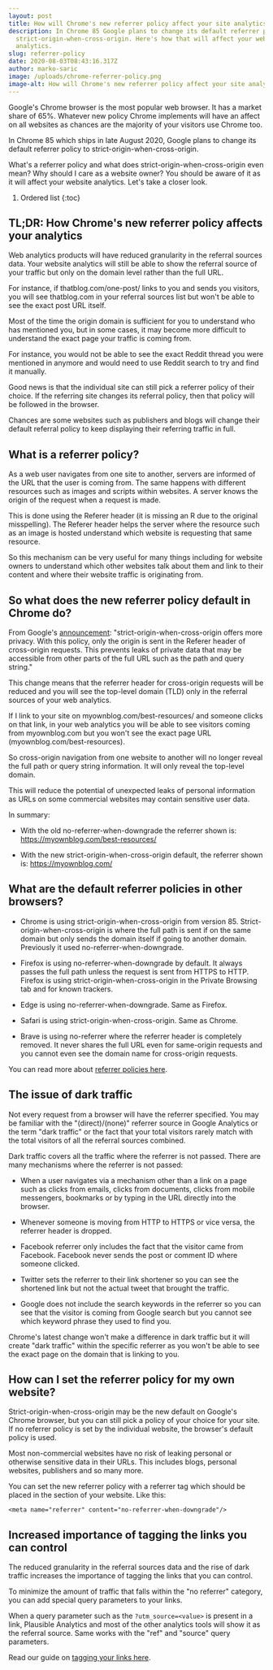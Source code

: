 ```yaml
---
layout: post
title: How will Chrome's new referrer policy affect your site analytics
description: In Chrome 85 Google plans to change its default referrer policy to
  strict-origin-when-cross-origin. Here's how that will affect your website
  analytics.
slug: referrer-policy
date: 2020-08-03T08:43:16.317Z
author: marko-saric
image: /uploads/chrome-referrer-policy.png
image-alt: How will Chrome's new referrer policy affect your site analytics
---
```

Google's Chrome browser is the most popular web browser. It has a market share of 65%. Whatever new policy Chrome implements will have an affect on all websites as chances are the majority of your visitors use Chrome too.

In Chrome 85 which ships in late August 2020, Google plans to change its default referrer policy to strict-origin-when-cross-origin. 

What's a referrer policy and what does strict-origin-when-cross-origin even mean? Why should I care as a website owner? You should be aware of it as it will affect your website analytics. Let's take a closer look.

1. Ordered list
{:toc}

## TL;DR: How Chrome's new referrer policy affects your analytics

Web analytics products will have reduced granularity in the referral sources data. Your website analytics will still be able to show the referral source of your traffic but only on the domain level rather than the full URL. 

For instance, if thatblog.com/one-post/ links to you and sends you visitors, you will see thatblog.com in your referral sources list but won't be able to see the exact post URL itself.

Most of the time the origin domain is sufficient for you to understand who has mentioned you, but in some cases, it may become more difficult to understand the exact page your traffic is coming from.

For instance, you would not be able to see the exact Reddit thread you were mentioned in anymore and would need to use Reddit search to try and find it manually.

Good news is that the individual site can still pick a referrer policy of their choice. If the referring site changes its referral policy, then that policy will be followed in the browser. 

Chances are some websites such as publishers and blogs will change their default referral policy to keep displaying their referring traffic in full.

## What is a referrer policy?

As a web user navigates from one site to another, servers are informed of the URL that the user is coming from. The same happens with different resources such as images and scripts within websites. A server knows the origin of the request when a request is made.

This is done using the Referer header (it is missing an R due to the original misspelling). The Referer header helps the server where the resource such as an image is hosted understand which website is requesting that same resource.

So this mechanism can be very useful for many things including for website owners to understand which other websites talk about them and link to their content and where their website traffic is originating from.

## So what does the new referrer policy default in Chrome do?

From Google's [announcement](https://developers.google.com/web/updates/2020/07/referrer-policy-new-chrome-default): "strict-origin-when-cross-origin offers more privacy. With this policy, only the origin is sent in the Referer header of cross-origin requests. This prevents leaks of private data that may be accessible from other parts of the full URL such as the path and query string."

This change means that the referrer header for cross-origin requests will be reduced and you will see the top-level domain (TLD) only in the referral sources of your web analytics.

If I link to your site on myownblog.com/best-resources/ and someone clicks on that link, in your web analytics you will be able to see visitors coming from myownblog.com but you won't see the exact page URL (myownblog.com/best-resources).

So cross-origin navigation from one website to another will no longer reveal the full path or query string information. It will only reveal the top-level domain. 

This will reduce the potential of unexpected leaks of personal information as URLs on some commercial websites may contain sensitive user data.

In summary:

* With the old no-referrer-when-downgrade the referrer shown is: https://myownblog.com/best-resources/

* With the new strict-origin-when-cross-origin default, the referrer shown is: https://myownblog.com/

## What are the default referrer policies in other browsers?

* Chrome is using strict-origin-when-cross-origin from version 85. Strict-origin-when-cross-origin is where the full path is sent if on the same domain but only sends the domain itself if going to another domain. Previously it used no-referrer-when-downgrade.

* Firefox is using no-referrer-when-downgrade by default. It always passes the full path unless the request is sent from HTTPS to HTTP. Firefox is using strict-origin-when-cross-origin in the Private Browsing tab and for known trackers.

* Edge is using no-referrer-when-downgrade. Same as Firefox.

* Safari is using strict-origin-when-cross-origin. Same as Chrome.

* Brave is using no-referrer where the referrer header is completely removed. It never shares the full URL even for same-origin requests and you cannot even see the domain name for cross-origin requests.

You can read more about [referrer policies here](https://developer.mozilla.org/en-US/docs/Web/HTTP/Headers/Referrer-Policy).

## The issue of dark traffic

Not every request from a browser will have the referrer specified. You may be familiar with the "(direct)/(none)" referrer source in Google Analytics or the term "dark traffic" or the fact that your total visitors rarely match with the total visitors of all the referral sources combined.

Dark traffic covers all the traffic where the referrer is not passed. There are many mechanisms where the referrer is not passed:

* When a user navigates via a mechanism other than a link on a page such as clicks from emails, clicks from documents, clicks from mobile messengers, bookmarks or by typing in the URL directly into the browser.

* Whenever someone is moving from HTTP to HTTPS or vice versa, the referrer header is dropped.

* Facebook referrer only includes the fact that the visitor came from Facebook. Facebook never sends the post or comment ID where someone clicked.

* Twitter sets the referrer to their link shortener so you can see the shortened link but not the actual tweet that brought the traffic.
    
* Google does not include the search keywords in the referrer so you can see that the visitor is coming from Google search but you cannot see which keyword phrase they used to find you.

Chrome's latest change won't make a difference in dark traffic but it will create "dark traffic" within the specific referrer as you won't be able to see the exact page on the domain that is linking to you.

## How can I set the referrer policy for my own website?

Strict-origin-when-cross-origin may be the new default on Google's Chrome browser, but you can still pick a policy of your choice for your site. If no referrer policy is set by the individual website, the browser's default policy is used.

Most non-commercial websites have no risk of leaking personal or otherwise sensitive data in their URLs. This includes blogs, personal websites, publishers and so many more.

You can set the new referrer policy with a <meta> referrer tag which should be placed in the <head> section of your website. Like this:

``<meta name="referrer" content="no-referrer-when-downgrade"/>``

## Increased importance of tagging the links you can control

The reduced granularity in the referral sources data and the rise of dark traffic increases the importance of tagging the links that you can control.

To minimize the amount of traffic that falls within the "no referrer" category, you can add special query parameters to your links. 

When a query parameter such as the ``?utm_source=<value>`` is present in a link, Plausible Analytics and most of the other analytics tools will show it as the referral source. Same works with the "ref" and "source" query parameters.

Read our guide on [tagging your links here](https://docs.plausible.io/manual-link-tagging).